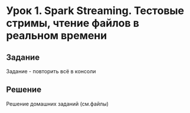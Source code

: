 # Урок 1. Spark Streaming. Тестовые стримы, чтение файлов в реальном времени

## Задание

Задание - повторить всё в консоли

## Решение

Решение домашних заданий (см.файлы)
